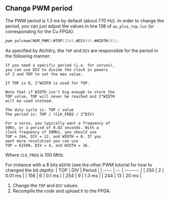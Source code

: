 ## Change PWM period

The PWM period is 1.3 ms by default (about 770 Hz). In order to change the period,
you can just adjust the values in line 138 of `au_plus_top.luc` (or corresponding for the
Cu FPGA):

```verilog
pwm pulsewm[NUM_PWM](#TOP(254),#DIV(9),#WIDTH(8));
```

As specified by Alchitry, the `TOP` and `DIV` are responsible for the
period in the following manner:

```
If you need a specific period (i.e. for servos),
you can use DIV to divide the clock in powers
of 2 and TOP to set the max value.

If TOP is 0, 2^WIDTH is used for TOP.

Note that if WIDTH isn't big enough to store the
TOP value, TOP will never be reached and 2^WIDTH
will be used instead.

The duty cycle is: TOP / value
The period is: TOP / (CLK_FREQ / 2^DIV)

For a servo, you typically want a frequency of
50Hz, or a period of 0.02 seconds. With a
clock frequency of 50MHz, you should use
TOP = 244, DIV = 12, and WIDTH = 8. If you
want more resolution you can use
TOP = 62500, DIV = 4, and WIDTH = 16.
```

Where `CLK_FREQ` is 100 MHz.

For instance with a 8 bits `WIDTH` (see the other PWM tutorial for how to changed
the bit depth):
|  TOP  | DIV |  Period  |
| :---: | :-: | :------: |
|  250  |  2  |  0.01 ms |
|  156  |  6  |  0.1 ms  |
|  254  |  9  |  1.3 ms  |
|  244  | 13  |  20 ms   |

1. Change the `TOP` and `DIV` values.
2. Recompile the code and upload it to the FPGA.

